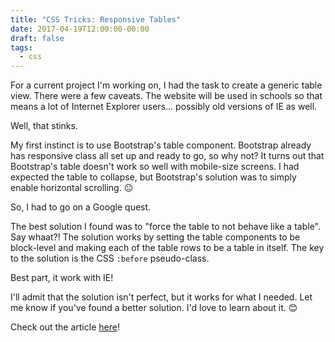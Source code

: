 ```yaml
---
title: "CSS Tricks: Responsive Tables"
date: 2017-04-19T12:00:00-00:00
draft: false
tags:
  - css
---
```


For a current project I'm working on, I had the task to create a generic table view. There were a few caveats. The website will be used in schools so that means a lot of Internet Explorer users... possibly old versions of IE as well.

Well, that stinks.

My first instinct is to use Bootstrap's table component. Bootstrap already has responsive class all set up and ready to go, so why not? It turns out that Bootstrap's table doesn't work so well with mobile-size screens. I had expected the table to collapse, but Bootstrap's solution was to simply enable horizontal scrolling. 😐

So, I had to go on a Google quest.

The best solution I found was to "force the table to not behave like a table". Say whaat?! The solution works by setting the table components to be block-level and making each of the table rows to be a table in itself. The key to the solution is the CSS `:before` pseudo-class.

Best part, it work with IE!

I'll admit that the solution isn't perfect, but it works for what I needed. Let me know if you've found a better solution. I'd love to learn about it. 😊


Check out the article [here](https://css-tricks.com/responsive-data-tables/)!
